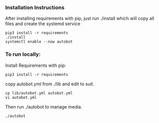 ### Installation Instructions
After installing requirements with pip, just run ./install which will copy all files and create the systemd service
~~~
pip3 install -r requirements
./install
systemctl enable --now autobot
~~~

### To run locally:
Install Requirements with pip:
~~~
pip3 install -r requirements
~~~
copy autobot.yml from ./lib and edit to suit.
~~~
cp lib/autobot.yml autobot.yml
vi autobot.yml
~~~
Then run ./autobot to manage media.
~~~
./autobot
